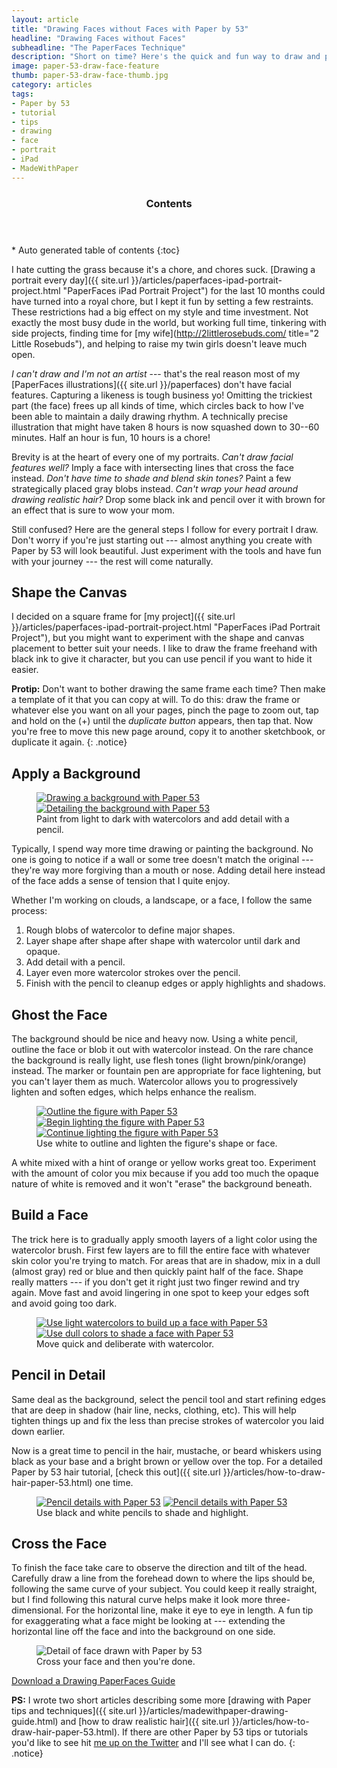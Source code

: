 ```yaml
---
layout: article
title: "Drawing Faces without Faces with Paper by 53"
headline: "Drawing Faces without Faces"
subheadline: "The PaperFaces Technique"
description: "Short on time? Here's the quick and fun way to draw and paint portraits using Paper by 53."
image: paper-53-draw-face-feature
thumb: paper-53-draw-face-thumb.jpg
category: articles
tags: 
- Paper by 53
- tutorial
- tips
- drawing
- face
- portrait
- iPad
- MadeWithPaper
---
```


<section id="table-of-contents" class="toc">
  <header>
    <h3 class="delta">Contents</h3>
  </header>
<div id="drawer" markdown="1">
*  Auto generated table of contents
{:toc}
</div>
</section><!-- /#table-of-contents -->

I hate cutting the grass because it's a chore, and chores suck. [Drawing a portrait every day]({{ site.url }}/articles/paperfaces-ipad-portrait-project.html "PaperFaces iPad Portrait Project") for the last 10 months could have turned into a royal chore, but I kept it fun by setting a few restraints. These restrictions had a big effect on my style and time investment. Not exactly the most busy dude in the world, but working full time, tinkering with side projects, finding time for [my wife](http://2littlerosebuds.com/ title="2 Little Rosebuds"), and helping to raise my twin girls doesn't leave much open.

*I can't draw and I'm not an artist* --- that's the real reason most of my [PaperFaces illustrations]({{ site.url }}/paperfaces) don't have facial features. Capturing a likeness is tough business yo! Omitting the trickiest part (the face) frees up all kinds of time, which circles back to how I've been able to maintain a daily drawing rhythm. A technically precise illustration that might have taken 8 hours is now squashed down to 30--60 minutes. Half an hour is fun, 10 hours is a chore!

Brevity is at the heart of every one of my portraits. *Can't draw facial features well?* Imply a face with intersecting lines that cross the face instead. *Don't have time to shade and blend skin tones?* Paint a few strategically placed gray blobs instead. *Can't wrap your head around drawing realistic hair?* Drop some black ink and pencil over it with brown for an effect that is sure to wow your mom.

Still confused? Here are the general steps I follow for every portrait I draw. Don't worry if you're just starting out --- almost anything you create with Paper by 53 will look beautiful. Just experiment with the tools and have fun with your journey --- the rest will come naturally.

## Shape the Canvas

I decided on a square frame for [my project]({{ site.url }}/articles/paperfaces-ipad-portrait-project.html "PaperFaces iPad Portrait Project"), but you might want to experiment with the shape and canvas placement to better suit your needs. I like to draw the frame freehand with black ink to give it character, but you can use pencil if you want to hide it easier.

**Protip:** Don't want to bother drawing the same frame each time? Then make a template of it that you can copy at will. To do this: draw the frame or whatever else you want on all your pages, pinch the page to zoom out, tap and hold on the (+) until the *duplicate button* appears, then tap that. Now you're free to move this new page around, copy it to another sketchbook, or duplicate it again.
{: .notice}

## Apply a Background

<figure class="half">
	<a href="{{ site.url }}/images/paper-53-draw-background-lg.jpg"><img src="{{ site.url }}/images/paper-53-draw-background-400.jpg" alt="Drawing a background with Paper 53"></a>
	<a href="{{ site.url }}/images/paper-53-detail-background-lg.jpg"><img src="{{ site.url }}/images/paper-53-detail-background-400.jpg" alt="Detailing the background with Paper 53"></a>
	<figcaption>Paint from light to dark with watercolors and add detail with a pencil.</figcaption>		
</figure>

Typically, I spend way more time drawing or painting the background. No one is going to notice if a wall or some tree doesn't match the original --- they're way more forgiving than a mouth or nose. Adding detail here instead of the face adds a sense of tension that I quite enjoy.

Whether I'm working on clouds, a landscape, or a face, I follow the same process:

1. Rough blobs of watercolor to define major shapes.
2. Layer shape after shape after shape with watercolor until dark and opaque.
3. Add detail with a pencil.
4. Layer even more watercolor strokes over the pencil.
5. Finish with the pencil to cleanup edges or apply highlights and shadows.

## Ghost the Face

The background should be nice and heavy now. Using a white pencil, outline the face or blob it out with watercolor instead. On the rare chance the background is really light, use flesh tones (light brown/pink/orange) instead. The marker or fountain pen are appropriate for face lightening, but you can't layer them as much. Watercolor allows you to progressively lighten and soften edges, which helps enhance the realism.

<figure class="third">
	<a href="{{ site.url }}/images/paper-53-pencil-outline-figure-lg.jpg"><img src="{{ site.url }}/images/paper-53-pencil-outline-figure-400.jpg" alt="Outline the figure with Paper 53"></a>
	<a href="{{ site.url }}/images/paper-53-lighten-figure-1-lg.jpg"><img src="{{ site.url }}/images/paper-53-lighten-figure-1-400.jpg" alt="Begin lighting the figure with Paper 53"></a>
	<a href="{{ site.url }}/images/paper-53-lighten-figure-2-lg.jpg"><img src="{{ site.url }}/images/paper-53-lighten-figure-2-400.jpg" alt="Continue lighting the figure with Paper 53"></a>
	<figcaption>Use white to outline and lighten the figure's shape or face.</figcaption>		
</figure>

A white mixed with a hint of orange or yellow works great too. Experiment with the amount of color you mix because if you add too much the opaque nature of white is removed and it won't "erase" the background beneath.

## Build a Face

The trick here is to gradually apply smooth layers of a light color using the watercolor brush. First few layers are to fill the entire face with whatever skin color you're trying to match. For areas that are in shadow, mix in a dull (almost gray) red or blue and then quickly paint half of the face. Shape really matters --- if you don't get it right just two finger rewind and try again. Move fast and avoid lingering in one spot to keep your edges soft and avoid going too dark.

<figure class="half">
	<a href="{{ site.url }}/images/paper-53-build-face-watercolor-1-lg.jpg"><img src="{{ site.url }}/images/paper-53-build-face-watercolor-1-400.jpg" alt="Use light watercolors to build up a face with Paper 53"></a>
	<a href="{{ site.url }}/images/paper-53-build-face-watercolor-2-lg.jpg"><img src="{{ site.url }}/images/paper-53-build-face-watercolor-2-400.jpg" alt="Use dull colors to shade a face with Paper 53"></a>
	<figcaption>Move quick and deliberate with watercolor.</figcaption>		
</figure>

## Pencil in Detail

Same deal as the background, select the pencil tool and start refining edges that are deep in shadow (hair line, necks, clothing, etc). This will help tighten things up and fix the less than precise strokes of watercolor you laid down earlier. 

Now is a great time to pencil in the hair, mustache, or beard whiskers using black as your base and a bright brown or yellow over the top. For a detailed Paper by 53 hair tutorial, [check this out]({{ site.url }}/articles/how-to-draw-hair-paper-53.html) one time.

<figure class="half">
	<a href="{{ site.url }}/images/paper-53-pencil-detail-face-1-lg.jpg"><img src="{{ site.url }}/images/paper-53-pencil-detail-face-1-400.jpg" alt="Pencil details with Paper 53"></a>
	<a href="{{ site.url }}/images/paper-53-pencil-detail-face-2-lg.jpg"><img src="{{ site.url }}/images/paper-53-pencil-detail-face-2-400.jpg" alt="Pencil details with Paper 53"></a>
	<figcaption>Use black and white pencils to shade and highlight.</figcaption>		
</figure>

## Cross the Face

To finish the face take care to observe the direction and tilt of the head. Carefully draw a line from the forehead down to where the lips should be, following the same curve of your subject. You could keep it really straight, but I find following this natural curve helps make it look more three-dimensional. For the horizontal line, make it eye to eye in length. A fun tip for exaggerating what a face might be looking at --- extending the horizontal line off the face and into the background on one side.

<figure>
	<img src="{{ site.url }}/images/paper-53-face-cross-lg.jpg" alt="Detail of face drawn with Paper by 53">
	<figcaption>Cross your face and then you're done.</figcaption>
</figure>

<a markdown="0" href="{{ site.url }}/images/paperfaces-portrait-cheatsheet.jpg" class="btn" style="margin-bottom:0;">Download a Drawing PaperFaces Guide</a>

**PS:** I wrote two short articles describing some more [drawing with Paper tips and techniques]({{ site.url }}/articles/madewithpaper-drawing-guide.html) and [how to draw realistic hair]({{ site.url }}/articles/how-to-draw-hair-paper-53.html). If there are other Paper by 53 tips or tutorials you'd like to see hit [me up on the Twitter](http://twitter.com/mmistakes) and I'll see what I can do.
{: .notice}